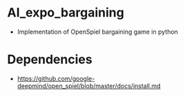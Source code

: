# AI_expo_bargaining
- Implementation of OpenSpiel bargaining game in python
# Dependencies
- https://github.com/google-deepmind/open_spiel/blob/master/docs/install.md
